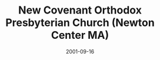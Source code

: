 ---
date: &id001 2001-09-16
end_date: null
location:
  address: 1310 Centre Street
  city: Newton Center
  state: MA
minister:
- end: 2003-01-01
  name: Robert Tanzie
  start: 1995-11-18
  type: Pastor
- end: 2003-01-01
  name: Brian Lee
  start: 2002-01-01
  type: Co-Pastor
- end: 2008-01-01
  name: Richard Rojas
  start: 2006-01-01
  type: Pastor
- end: 2013-01-01
  name: Steven Marusich
  start: 2009-01-01
  type: Pastor
ministers:
- Robert Tanzie
- Brian Lee
- Richard Rojas
- Steven Marusich
name: New Covenant Orthodox Presbyterian Church
names:
- end: 2001-09-16
  name: Peace Orthodox Presbyterian Church, Boston
  start: 1995-11-18
- end: 2014-04-28
  name: New Covenant Orthodox Presbyterian Church
  start: 2001-09-16
origination_date: *id001
raw_data: "MA Newton Center\nPeace Orthodox Presbyterian Church, Boston  (November\
  \ 18, 1995\u2013September 16, 2001)\n(united with New Covenant Korean American Presbyterian\
  \ Church as New Covenant Orthodox Presbyterian Church [September 16, 2001\u2013\
  April 28, 2014])\nLutheran Church of the Newtons, 1310 Centre Street\nPastors: Robert\
  \ Tanzie, 1995\u20132003\nBrian Lee, 2002\u20133 (Co\u2013Pastor)\nRichard Rojas,\
  \ 2006\u20138\nSteven Marusich, 2009\u201313"
received_from: null
states:
- MA
status:
  active: false
  end_date: 2014-04-28
  reason: united
  received_from: null
  withdrawal_to: null
title: New Covenant Orthodox Presbyterian Church (Newton Center MA)
year_established:
- 2001

---